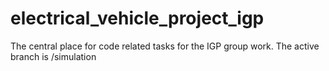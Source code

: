 # electrical_vehicle_project_igp
The central place for code related tasks for the IGP group work.
The active branch is /simulation
